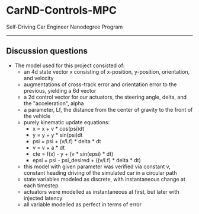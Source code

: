 # CarND-Controls-MPC
Self-Driving Car Engineer Nanodegree Program

---

## Discussion questions

* The model used for this project consisted of:
    * an 4d state vector x consisting of x-position, y-position, orientation, and velocity
    * augmentations of cross-track error and orientation error to the previous, yielding a 6d vector
    * a 2d control vector for our actuators, the steering angle, delta, and the "acceleration", alpha
    * a parameter, Lf, the distance from the center of gravity to the front of the vehicle 
    * purely kinematic update equations:
        * x = x + v * cos(psi)dt
        * y = y + y * sin(psi)dt
        * psi = psi + (v/Lf) * delta * dt
        * v = v + a * dt
        * cte = f(x) - y + (v * sin(epsi) * dt)
        * epsi = psi - psi_desired + ((v/Lf) * delta * dt)
    * this model with given parameter was verified via constant v, constant heading driving of the simulated car in a circular path
    * state variables modeled as discrete, with instantaneous change at each timestep
    * actuators were modelled as instantaneous at first, but later with injected latency
    * all variable modelled as perfect in terms of error
    

        

